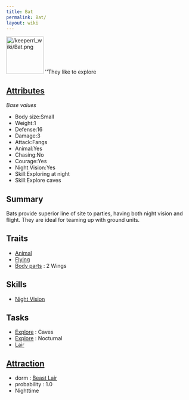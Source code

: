 ```yaml
---
title: Bat
permalink: Bat/
layout: wiki
---
```


<img src="/keeperrl_wiki/Bat.png" title="fig:/keeperrl_wiki/Bat.png" alt="/keeperrl_wiki/Bat.png" width="100" />
''They like to explore

[Attributes](/keeperrl_wiki/Attributes "wikilink")
-------------------------------------

*Base values*

-   Body size:Small
-   Weight:1
-   Defense:16
-   Damage:3
-   Attack:Fangs
-   Animal:Yes
-   Chasing:No
-   Courage:Yes
-   Night Vision:Yes
-   Skill:Exploring at night
-   Skill:Explore caves

Summary
-------

Bats provide superior line of site to parties, having both night vision
and flight. They are ideal for teaming up with ground units.

Traits
------

-   [Animal](/keeperrl_wiki/Animal "wikilink")
-   [Flying](/keeperrl_wiki/Flying "wikilink")
-   [Body parts](/keeperrl_wiki/Body_Parts "wikilink") : 2 Wings

Skills
------

-   [Night Vision](/keeperrl_wiki/Night_Vision "wikilink")

Tasks
-----

-   [Explore](/keeperrl_wiki/Explore "wikilink") : Caves
-   [Explore](/keeperrl_wiki/Explore "wikilink") : Nocturnal
-   [Lair](/keeperrl_wiki/Beast_Lair "wikilink")

[Attraction](/keeperrl_wiki/Immigration "wikilink")
-------------------------------------

-   dorm : [Beast Lair](/keeperrl_wiki/Beast_Lair "wikilink")
-   probability : 1.0
-   Nighttime

